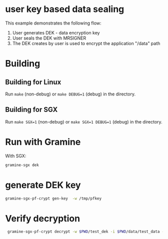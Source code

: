# user key based data sealing

This example demonstrates the following flow:
1. User generates DEK - data encryption key
2. User seals the DEK with MRSIGNER
3. The DEK creates by user is used to encrypt the application "/data" path

# Building

## Building for Linux

Run `make` (non-debug) or `make DEBUG=1` (debug) in the directory.

## Building for SGX

Run `make SGX=1` (non-debug) or `make SGX=1 DEBUG=1` (debug) in the directory.

# Run with Gramine
With SGX:
```sh
gramine-sgx dek
```

# generate DEK key
```sh
gramine-sgx-pf-crypt gen-key  -w /tmp/pfkey
```

# Verify decryption
```sh
 gramine-sgx-pf-crypt decrypt -w $PWD/test_dek -i $PWD/data/test_data -o /tmp/dec
```

